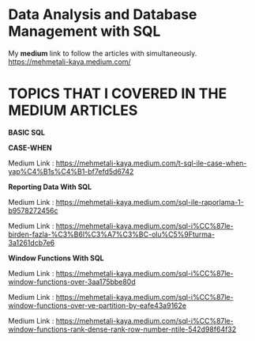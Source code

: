# Data Analysis and Database Management with SQL

My <b>medium</b> link to follow the articles with simultaneously. https://mehmetali-kaya.medium.com/

# TOPICS THAT I COVERED IN THE MEDIUM ARTICLES

<b> BASIC SQL </b>

<b>CASE-WHEN</b> 

Medium Link : https://mehmetali-kaya.medium.com/t-sql-ile-case-when-yap%C4%B1s%C4%B1-bf7efd5d6742

<b>Reporting Data With SQL</b>

Medium Link : https://mehmetali-kaya.medium.com/sql-ile-raporlama-1-b9578272456c

Medium Link : https://mehmetali-kaya.medium.com/sql-i%CC%87le-birden-fazla-%C3%B6l%C3%A7%C3%BC-olu%C5%9Fturma-3a1261dcb7e6

<b>Window Functions With SQL</b>

Medium Link : https://mehmetali-kaya.medium.com/sql-i%CC%87le-window-functions-over-3aa175bbe80d


Medium Link : https://mehmetali-kaya.medium.com/sql-i%CC%87le-window-functions-over-ve-partition-by-eafe43a9162e


Medium Link : https://mehmetali-kaya.medium.com/sql-i%CC%87le-window-functions-rank-dense-rank-row-number-ntile-542d98f64f32

